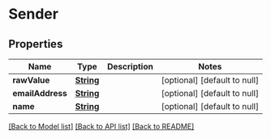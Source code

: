 # Sender
## Properties

Name | Type | Description | Notes
------------ | ------------- | ------------- | -------------
**rawValue** | [**String**](string) |  | [optional] [default to null]
**emailAddress** | [**String**](string) |  | [optional] [default to null]
**name** | [**String**](string) |  | [optional] [default to null]

[[Back to Model list]](../README#documentation-for-models) [[Back to API list]](../README#documentation-for-api-endpoints) [[Back to README]](../README)

